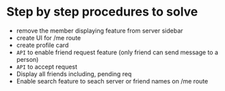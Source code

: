 # Step by step procedures to solve 

- remove the member displaying feature from server sidebar
- create UI for /me route
- create profile card
- `API` to enable friend request feature (only friend can send message to a person)
- `API` to accept request
- Display all friends including, pending req
- Enable search feature to seach server or friend names on /me route